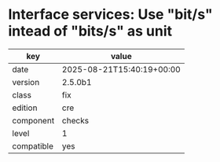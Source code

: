 [//]: # (werk v2)
# Interface services: Use "bit/s" intead of "bits/s" as unit

key        | value
---------- | ---
date       | 2025-08-21T15:40:19+00:00
version    | 2.5.0b1
class      | fix
edition    | cre
component  | checks
level      | 1
compatible | yes
